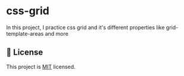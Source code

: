 # css-grid
In this project, I practice css grid and it's different properties like grid-template-areas and more

## 📝 License <a name="license"></a>

This project is [MIT](./LICENSE) licensed.
